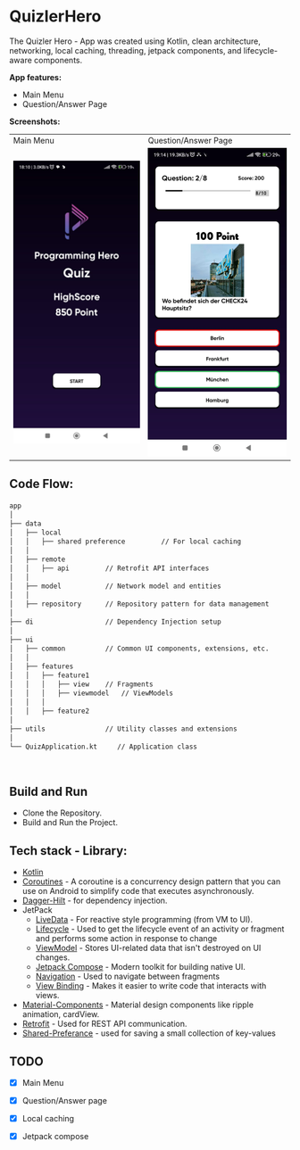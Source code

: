 

# QuizlerHero

The Quizler Hero - App was created using Kotlin, clean architecture, networking, local caching, threading, jetpack components, and lifecycle-aware components. 


**App features:**
- Main Menu
- Question/Answer Page
  
**Screenshots:**
  <table>
  <tr>
     <td>Main Menu </td>
     <td>Question/Answer Page</td>
  </tr>
  <tr>
    <td><img src="app/screenshots/mainmenu.jpeg" width=300 ></td>
    <td><img src="app/screenshots/questionandanswer.jpeg" width=300 ></td>
  </tr>
 </table>



## Code Flow:
```
app
│
├── data
│   ├── local
│   │   ├── shared preference         // For local caching 
│   │
│   ├── remote
│   │   ├── api         // Retrofit API interfaces
│   │
│   ├── model           // Network model and entities
│   │
│   ├── repository      // Repository pattern for data management
│
├── di                  // Dependency Injection setup
│
├── ui
│   ├── common          // Common UI components, extensions, etc.
│   │
│   ├── features
│   │   ├── feature1
│   │   │   ├── view    // Fragments
│   │   │   ├── viewmodel   // ViewModels
│   │   │
│   │   ├── feature2
│
├── utils               // Utility classes and extensions
│
└── QuizApplication.kt     // Application class



```
## Build and Run
- Clone the Repository.
- Build and Run the Project.

## Tech stack - Library:

- [Kotlin](https://kotlinlang.org/)
- [Coroutines](https://github.com/Kotlin/kotlinx.coroutines) - A coroutine is a concurrency design pattern that you can use on Android to simplify code that executes asynchronously.
- [Dagger-Hilt](https://developer.android.com/training/dependency-injection/hilt-android) - for dependency injection.
- JetPack
  - [LiveData](https://developer.android.com/topic/libraries/architecture/livedata) - For reactive style programming (from VM to UI). 
  - [Lifecycle](https://developer.android.com/jetpack/androidx/releases/lifecycle) - Used to get the lifecycle event of an activity or fragment and performs some action in response to change
  - [ViewModel](https://developer.android.com/topic/libraries/architecture/viewmodel) - Stores UI-related data that isn't destroyed on UI changes. 
  - [Jetpack Compose](https://developer.android.com/jetpack/compose) - Modern toolkit for building native UI.
  - [Navigation](https://developer.android.com/guide/navigation/navigation-getting-started) - Used to navigate between fragments
  - [View Binding](https://developer.android.com/topic/libraries/view-binding) - Makes it easier to write code that interacts with views.
- [Material-Components](https://github.com/material-components/material-components-android) - Material design components like ripple animation, cardView.
- [Retrofit](https://github.com/square/retrofit) - Used for REST API communication.
- [Shared-Preferance](https://developer.android.com/training/data-storage/shared-preferences) - used for saving a small collection of key-values


## TODO
- [X] Main Menu 
- [X] Question/Answer page
- [X] Local caching
- [X] Jetpack compose


